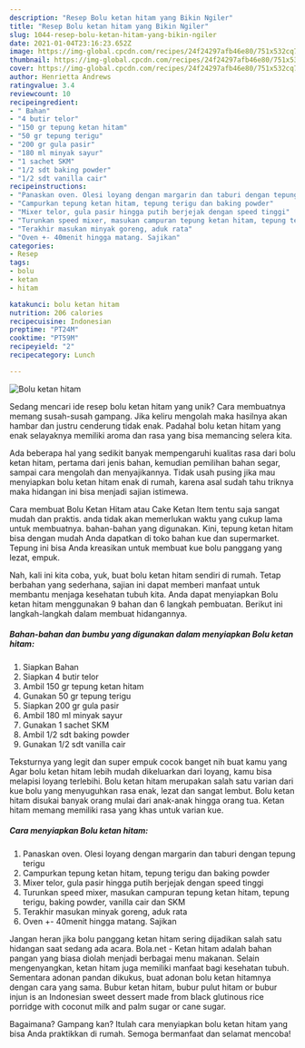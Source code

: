 ```yaml
---
description: "Resep Bolu ketan hitam yang Bikin Ngiler"
title: "Resep Bolu ketan hitam yang Bikin Ngiler"
slug: 1044-resep-bolu-ketan-hitam-yang-bikin-ngiler
date: 2021-01-04T23:16:23.652Z
image: https://img-global.cpcdn.com/recipes/24f24297afb46e80/751x532cq70/bolu-ketan-hitam-foto-resep-utama.jpg
thumbnail: https://img-global.cpcdn.com/recipes/24f24297afb46e80/751x532cq70/bolu-ketan-hitam-foto-resep-utama.jpg
cover: https://img-global.cpcdn.com/recipes/24f24297afb46e80/751x532cq70/bolu-ketan-hitam-foto-resep-utama.jpg
author: Henrietta Andrews
ratingvalue: 3.4
reviewcount: 10
recipeingredient:
- " Bahan"
- "4 butir telor"
- "150 gr tepung ketan hitam"
- "50 gr tepung terigu"
- "200 gr gula pasir"
- "180 ml minyak sayur"
- "1 sachet SKM"
- "1/2 sdt baking powder"
- "1/2 sdt vanilla cair"
recipeinstructions:
- "Panaskan oven. Olesi loyang dengan margarin dan taburi dengan tepung terigu"
- "Campurkan tepung ketan hitam, tepung terigu dan baking powder"
- "Mixer telor, gula pasir hingga putih berjejak dengan speed tinggi"
- "Turunkan speed mixer, masukan campuran tepung ketan hitam, tepung terigu, baking powder, vanilla cair dan SKM"
- "Terakhir masukan minyak goreng, aduk rata"
- "Oven +- 40menit hingga matang. Sajikan"
categories:
- Resep
tags:
- bolu
- ketan
- hitam

katakunci: bolu ketan hitam 
nutrition: 206 calories
recipecuisine: Indonesian
preptime: "PT24M"
cooktime: "PT59M"
recipeyield: "2"
recipecategory: Lunch

---
```



![Bolu ketan hitam](https://img-global.cpcdn.com/recipes/24f24297afb46e80/751x532cq70/bolu-ketan-hitam-foto-resep-utama.jpg)

Sedang mencari ide resep bolu ketan hitam yang unik? Cara membuatnya memang susah-susah gampang. Jika keliru mengolah maka hasilnya akan hambar dan justru cenderung tidak enak. Padahal bolu ketan hitam yang enak selayaknya memiliki aroma dan rasa yang bisa memancing selera kita.

Ada beberapa hal yang sedikit banyak mempengaruhi kualitas rasa dari bolu ketan hitam, pertama dari jenis bahan, kemudian pemilihan bahan segar, sampai cara mengolah dan menyajikannya. Tidak usah pusing jika mau menyiapkan bolu ketan hitam enak di rumah, karena asal sudah tahu triknya maka hidangan ini bisa menjadi sajian istimewa.

Cara membuat Bolu Ketan Hitam atau Cake Ketan Item tentu saja sangat mudah dan praktis. anda tidak akan memerlukan waktu yang cukup lama untuk membuatnya. bahan-bahan yang digunakan. Kini, tepung ketan hitam bisa dengan mudah Anda dapatkan di toko bahan kue dan supermarket. Tepung ini bisa Anda kreasikan untuk membuat kue bolu panggang yang lezat, empuk.


Nah, kali ini kita coba, yuk, buat bolu ketan hitam sendiri di rumah. Tetap berbahan yang sederhana, sajian ini dapat memberi manfaat untuk membantu menjaga kesehatan tubuh kita. Anda dapat menyiapkan Bolu ketan hitam menggunakan 9 bahan dan 6 langkah pembuatan. Berikut ini langkah-langkah dalam membuat hidangannya.

<!--inarticleads1-->

##### Bahan-bahan dan bumbu yang digunakan dalam menyiapkan Bolu ketan hitam:

1. Siapkan  Bahan
1. Siapkan 4 butir telor
1. Ambil 150 gr tepung ketan hitam
1. Gunakan 50 gr tepung terigu
1. Siapkan 200 gr gula pasir
1. Ambil 180 ml minyak sayur
1. Gunakan 1 sachet SKM
1. Ambil 1/2 sdt baking powder
1. Gunakan 1/2 sdt vanilla cair


Teksturnya yang legit dan super empuk cocok banget nih buat kamu yang Agar bolu ketan hitam lebih mudah dikeluarkan dari loyang, kamu bisa melapisi loyang terlebihi. Bolu ketan hitam merupakan salah satu varian dari kue bolu yang menyuguhkan rasa enak, lezat dan sangat lembut. Bolu ketan hitam disukai banyak orang mulai dari anak-anak hingga orang tua. Ketan hitam memang memiliki rasa yang khas untuk varian kue. 

<!--inarticleads2-->

##### Cara menyiapkan Bolu ketan hitam:

1. Panaskan oven. Olesi loyang dengan margarin dan taburi dengan tepung terigu
1. Campurkan tepung ketan hitam, tepung terigu dan baking powder
1. Mixer telor, gula pasir hingga putih berjejak dengan speed tinggi
1. Turunkan speed mixer, masukan campuran tepung ketan hitam, tepung terigu, baking powder, vanilla cair dan SKM
1. Terakhir masukan minyak goreng, aduk rata
1. Oven +- 40menit hingga matang. Sajikan


Jangan heran jika bolu panggang ketan hitam sering dijadikan salah satu hidangan saat sedang ada acara. Bola.net - Ketan hitam adalah bahan pangan yang biasa diolah menjadi berbagai menu makanan. Selain mengenyangkan, ketan hitam juga memiliki manfaat bagi kesehatan tubuh. Sementara adonan pandan dikukus, buat adonan bolu ketan hitamnya dengan cara yang sama. Bubur ketan hitam, bubur pulut hitam or bubur injun is an Indonesian sweet dessert made from black glutinous rice porridge with coconut milk and palm sugar or cane sugar. 

Bagaimana? Gampang kan? Itulah cara menyiapkan bolu ketan hitam yang bisa Anda praktikkan di rumah. Semoga bermanfaat dan selamat mencoba!
